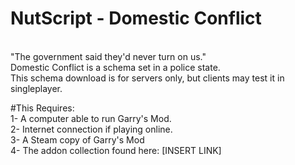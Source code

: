 # NutScript - Domestic Conflict
<br>"The government said they'd never turn on us."
<br>Domestic Conflict is a schema set in a police state.
<br>This schema download is for servers only, but clients may test it in singleplayer.

#This Requires:
<br>1- A computer able to run Garry's Mod.
<br>2- Internet connection if playing online.
<br>3- A Steam copy of Garry's Mod
<br>4- The addon collection found here: [INSERT LINK]
